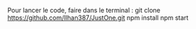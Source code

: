 Pour lancer le code, faire dans le terminal :
git clone https://github.com/Ilhan387/JustOne.git
npm install
npm start

